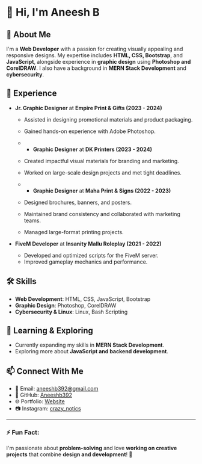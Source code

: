 # 👋 Hi, I'm Aneesh B

## 🚀 About Me
I'm a **Web Developer** with a passion for creating visually appealing and responsive designs. My expertise includes **HTML, CSS, Bootstrap**, and **JavaScript**, alongside experience in **graphic design** using **Photoshop and CorelDRAW**. I also have a background in **MERN Stack Development** and **cybersecurity**.

## 💼 Experience

- **Jr. Graphic Designer** at **Empire Print & Gifts (2023 - 2024)**
  - Assisted in designing promotional materials and product packaging.
  - Gained hands-on experience with Adobe Photoshop.
 
    
  - - **Graphic Designer** at **DK Printers (2023 - 2024)**
  - Created impactful visual materials for branding and marketing.
  - Worked on large-scale design projects and met tight deadlines.

 
  - - **Graphic Designer** at **Maha Print & Signs (2022 - 2023)**
  - Designed brochures, banners, and posters.
  - Maintained brand consistency and collaborated with marketing teams.
  - Managed large-format printing projects.


- **FiveM Developer** at **Insanity Mallu Roleplay (2021 - 2022)**
  - Developed and optimized scripts for the FiveM server.
  - Improved gameplay mechanics and performance.


## 🛠 Skills
- **Web Development**: HTML, CSS, JavaScript, Bootstrap
- **Graphic Design**: Photoshop, CorelDRAW
- **Cybersecurity & Linux**: Linux, Bash Scripting

## 🌱 Learning & Exploring
- Currently expanding my skills in **MERN Stack Development**.
- Exploring more about **JavaScript and backend development**.

## 📫 Connect With Me
- 📧 Email: [aneeshb392@gmail.com](mailto:aneeshb392@gmail.com)
- 🔗 GitHub: [Aneeshb392](https://github.com/Aneeshb392)
- 🌐 Portfolio: [Website](https://aneeshb.rf.gd)
- 📷 Instagram: [crazy_notics](https://instagram.com/crazy_notics)

---

### ⚡ Fun Fact:  
I'm passionate about **problem-solving** and love **working on creative projects** that combine **design and development**! 🚀
